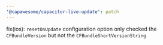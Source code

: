 ```yaml
---
'@capawesome/capacitor-live-update': patch
---
```


fix(ios): `resetOnUpdate` configuration option only checked the `CFBundleVersion` but not the `CFBundleShortVersionString`
